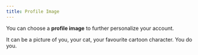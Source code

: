 ```yaml
---
title: Profile Image
---
```


You can choose a **profile image** to further personalize your account.

It can be a picture of you, your cat, your favourite cartoon character. You do you.
